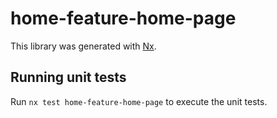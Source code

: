 # home-feature-home-page

This library was generated with [Nx](https://nx.dev).

## Running unit tests

Run `nx test home-feature-home-page` to execute the unit tests.
